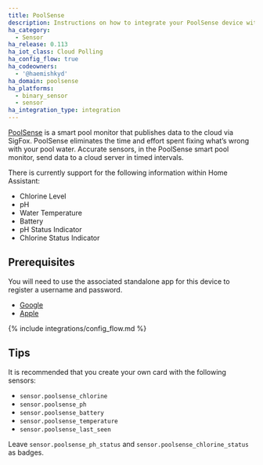```yaml
---
title: PoolSense
description: Instructions on how to integrate your PoolSense device within Home Assistant.
ha_category:
  - Sensor
ha_release: 0.113
ha_iot_class: Cloud Polling
ha_config_flow: true
ha_codeowners:
  - '@haemishkyd'
ha_domain: poolsense
ha_platforms:
  - binary_sensor
  - sensor
ha_integration_type: integration
---
```


[PoolSense](https://www.proautomation.co/) is a smart pool monitor that publishes data to the cloud via SigFox. PoolSense eliminates the time and effort spent fixing what’s wrong with your pool water. Accurate sensors, in the PoolSense smart pool monitor, send data to a cloud server in timed intervals. 

There is currently support for the following information within Home Assistant:

- Chlorine Level
- pH
- Water Temperature
- Battery
- pH Status Indicator
- Chlorine Status Indicator

## Prerequisites

You will need to use the associated standalone app for this device to register a username and password.

- [Google](https://play.google.com/store/apps/details?id=co.proautomation.app.poolSense&hl=en_ZA)
- [Apple](https://apps.apple.com/us/app/poolsense/id1288535609)

{% include integrations/config_flow.md %}

## Tips

It is recommended that you create your own card with the following sensors:

- `sensor.poolsense_chlorine`
- `sensor.poolsense_ph`
- `sensor.poolsense_battery`
- `sensor.poolsense_temperature`
- `sensor.poolsense_last_seen`

Leave `sensor.poolsense_ph_status` and `sensor.poolsense_chlorine_status` as badges.
